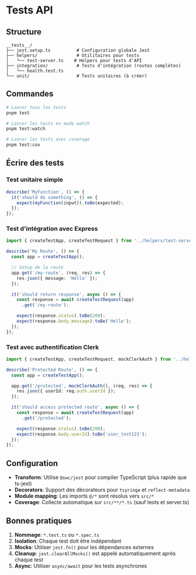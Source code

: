 # Tests API

## Structure

```
__tests__/
├── jest.setup.ts          # Configuration globale Jest
├── helpers/               # Utilitaires pour tests
│   └── test-server.ts    # Helpers pour tests d'API
├── integration/           # Tests d'intégration (routes complètes)
│   └── health.test.ts
└── unit/                  # Tests unitaires (à créer)
```

## Commandes

```bash
# Lancer tous les tests
pnpm test

# Lancer les tests en mode watch
pnpm test:watch

# Lancer les tests avec coverage
pnpm test:cov
```

## Écrire des tests

### Test unitaire simple

```typescript
describe('MyFunction', () => {
  it('should do something', () => {
    expect(myFunction(input)).toBe(expected);
  });
});
```

### Test d'intégration avec Express

```typescript
import { createTestApp, createTestRequest } from '../helpers/test-server';

describe('My Route', () => {
  const app = createTestApp();

  // Setup de la route
  app.get('/my-route', (req, res) => {
    res.json({ message: 'Hello' });
  });

  it('should return response', async () => {
    const response = await createTestRequest(app)
      .get('/my-route');

    expect(response.status).toBe(200);
    expect(response.body.message).toBe('Hello');
  });
});
```

### Test avec authentification Clerk

```typescript
import { createTestApp, createTestRequest, mockClerkAuth } from '../helpers/test-server';

describe('Protected Route', () => {
  const app = createTestApp();

  app.get('/protected', mockClerkAuth(), (req, res) => {
    res.json({ userId: req.auth.userId });
  });

  it('should access protected route', async () => {
    const response = await createTestRequest(app)
      .get('/protected');

    expect(response.status).toBe(200);
    expect(response.body.userId).toBe('user_test123');
  });
});
```

## Configuration

- **Transform**: Utilise `@swc/jest` pour compiler TypeScript (plus rapide que ts-jest)
- **Decorators**: Support des décorateurs pour `tsyringe` et `reflect-metadata`
- **Module mapping**: Les imports `@/*` sont résolus vers `src/*`
- **Coverage**: Collecte automatique sur `src/**/*.ts` (sauf tests et server.ts)

## Bonnes pratiques

1. **Nommage**: `*.test.ts` ou `*.spec.ts`
2. **Isolation**: Chaque test doit être indépendant
3. **Mocks**: Utiliser `jest.fn()` pour les dépendances externes
4. **Cleanup**: `jest.clearAllMocks()` est appelé automatiquement après chaque test
5. **Async**: Utiliser `async/await` pour les tests asynchrones
